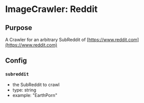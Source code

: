 # ImageCrawler: Reddit 

## Purpose

A Crawler for an arbitrary SubReddit of [https://www.reddit.com](https://www.reddit.com)


## Config

### `subreddit` 

- the SubReddit to crawl
- type: string
- example: "EarthPorn"
